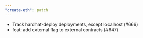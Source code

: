 ```yaml
---
"create-eth": patch
---
```


- Track hardhat-deploy deployments, except localhost (#666)
- feat: add external flag to external contracts (#647)
